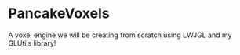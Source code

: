 PancakeVoxels
=============

A voxel engine we will be creating from scratch using LWJGL and my GLUtils library! 
